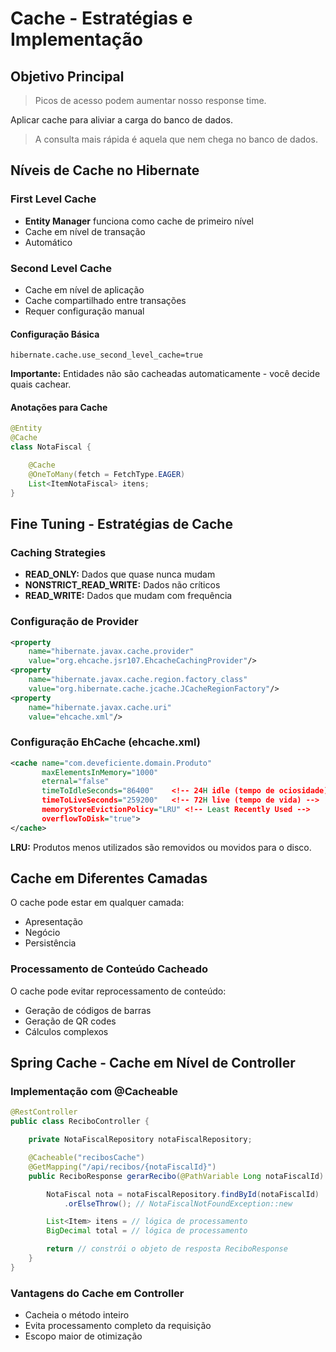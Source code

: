 # Cache - Estratégias e Implementação

## Objetivo Principal

> Picos de acesso podem aumentar nosso response time.

Aplicar cache para aliviar a carga do banco de dados.

> A consulta mais rápida é aquela que nem chega no banco de dados.

## Níveis de Cache no Hibernate

### First Level Cache
- **Entity Manager** funciona como cache de primeiro nível
- Cache em nível de transação
- Automático

### Second Level Cache
- Cache em nível de aplicação
- Cache compartilhado entre transações
- Requer configuração manual

#### Configuração Básica
```properties
hibernate.cache.use_second_level_cache=true
```

**Importante:** Entidades não são cacheadas automaticamente - você decide quais cachear.

#### Anotações para Cache
```java
@Entity
@Cache
class NotaFiscal {

    @Cache
    @OneToMany(fetch = FetchType.EAGER)
    List<ItemNotaFiscal> itens;
}
```

## Fine Tuning - Estratégias de Cache

### Caching Strategies
- **READ_ONLY:** Dados que quase nunca mudam
- **NONSTRICT_READ_WRITE:** Dados não críticos
- **READ_WRITE:** Dados que mudam com frequência

### Configuração de Provider

```xml
<property
    name="hibernate.javax.cache.provider"
    value="org.ehcache.jsr107.EhcacheCachingProvider"/>
<property
    name="hibernate.javax.cache.region.factory_class"
    value="org.hibernate.cache.jcache.JCacheRegionFactory"/>
<property
    name="hibernate.javax.cache.uri"
    value="ehcache.xml"/>
```

### Configuração EhCache (ehcache.xml)

```xml
<cache name="com.deveficiente.domain.Produto"
       maxElementsInMemory="1000"
       eternal="false"
       timeToIdleSeconds="86400"    <!-- 24H idle (tempo de ociosidade) -->
       timeToLiveSeconds="259200"   <!-- 72H live (tempo de vida) -->
       memoryStoreEvictionPolicy="LRU" <!-- Least Recently Used -->
       overflowToDisk="true">
</cache>
```

**LRU:** Produtos menos utilizados são removidos ou movidos para o disco.

## Cache em Diferentes Camadas

O cache pode estar em qualquer camada:
- Apresentação
- Negócio
- Persistência

### Processamento de Conteúdo Cacheado

O cache pode evitar reprocessamento de conteúdo:
- Geração de códigos de barras
- Geração de QR codes
- Cálculos complexos

## Spring Cache - Cache em Nível de Controller

### Implementação com @Cacheable

```java
@RestController
public class ReciboController {

    private NotaFiscalRepository notaFiscalRepository;

    @Cacheable("recibosCache")
    @GetMapping("/api/recibos/{notaFiscalId}")
    public ReciboResponse gerarRecibo(@PathVariable Long notaFiscalId) {

        NotaFiscal nota = notaFiscalRepository.findById(notaFiscalId)
            .orElseThrow(); // NotaFiscalNotFoundException::new

        List<Item> itens = // lógica de processamento
        BigDecimal total = // lógica de processamento

        return // constrói o objeto de resposta ReciboResponse
    }
}
```

### Vantagens do Cache em Controller
- Cacheia o método inteiro
- Evita processamento completo da requisição
- Escopo maior de otimização
